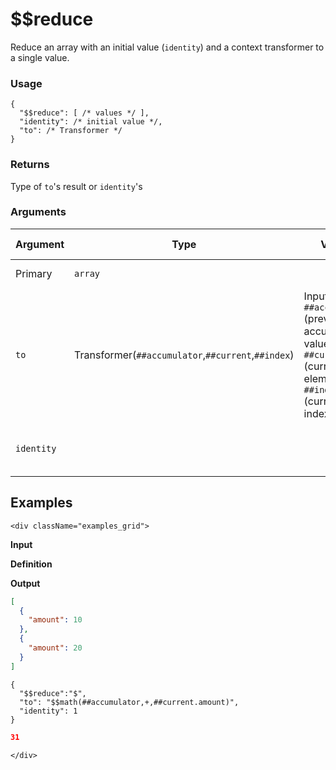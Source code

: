 # $$reduce

Reduce an array with an initial value (`identity`) and a context transformer to a single value.

### Usage
```transformers
{
  "$$reduce": [ /* values */ ],
  "identity": /* initial value */,
  "to": /* Transformer */
}
```
### Returns
Type of `to`'s result or `identity`'s 

### Arguments
| Argument   | Type                                               | Values                                                                                                           | Required / Default&nbsp;Value | Description                                                                                |
|------------|----------------------------------------------------|------------------------------------------------------------------------------------------------------------------|-------------------------------|--------------------------------------------------------------------------------------------|
| Primary    | `array`                                            |                                                                                                                  | Yes                           | Array of elements                                                                          |
| `to`       | Transformer(`##accumulator`,`##current`,`##index`) | Input is `##accumulator` (previous accumulator value), `##current` (current element) & `##index` (current index) | Yes                           | Transformer to apply on each element (with last accumulation) to get the next accumulation |
| `identity` |                                                    |                                                                                                                  | Yes                           | Initial value to start the accumulation with                                               |

## Examples
```mdx-code-block
<div className="examples_grid">
```

**Input**

**Definition**

**Output**


```json
[
  {
    "amount": 10
  },
  {
    "amount": 20
  }
]
```
```transformers
{ 
  "$$reduce":"$", 
  "to": "$$math(##accumulator,+,##current.amount)", 
  "identity": 1 
}
```
```json
31
```

```mdx-code-block
</div>
```
